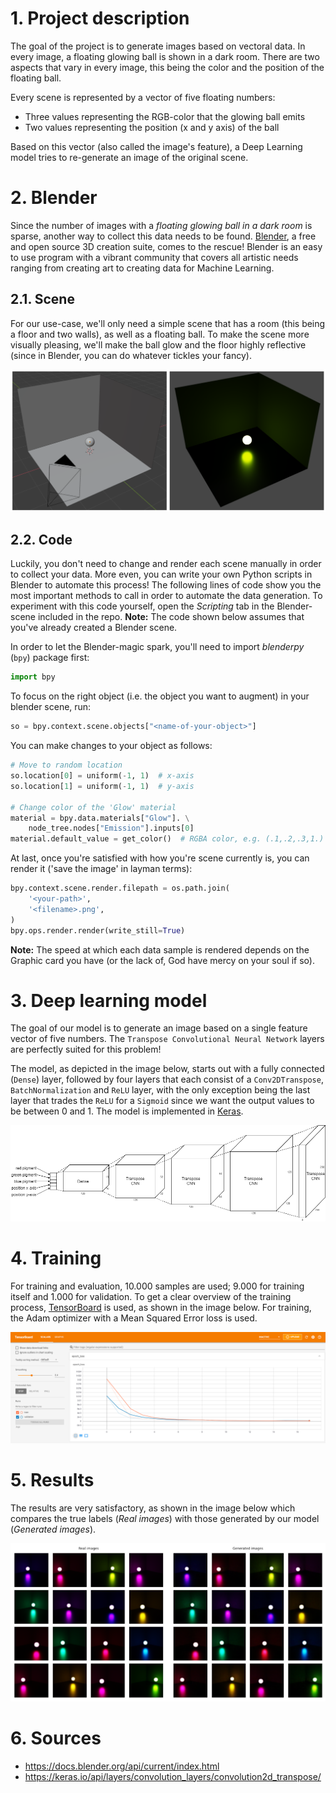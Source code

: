 # 1. Project description

The goal of the project is to generate images based on vectoral data. In every image, a floating glowing ball is shown in a dark room. There are two aspects that vary in every image, this being the color and the position of the floating ball.

Every scene is represented by a vector of five floating numbers: 

- Three values representing the RGB-color that the glowing ball emits
- Two values representing the position (x and y axis) of the ball

Based on this vector (also called the image's feature), a Deep Learning model tries to re-generate an image of the original scene.

# 2. Blender

Since the number of images with a *floating glowing ball in a dark room* is sparse, another way to collect this data needs to be found. [Blender](https://www.blender.org/), a free and open source 3D creation suite, comes to the rescue! Blender is an easy to use program with a vibrant community that covers all artistic needs ranging from creating art to creating data for Machine Learning.

## 2.1. Scene

For our use-case, we'll only need a simple scene that has a room (this being a floor and two walls), as well as a floating ball. To make the scene more visually pleasing, we'll make the ball glow and the floor highly reflective (since in Blender, you can do whatever tickles your fancy).

![Blender scene](https://github.com/RubenPants/BlenderCNN/blob/main/images/blender_combined.png?raw=true)

## 2.2. Code

Luckily, you don't need to change and render each scene manually in order to collect your data. More even, you can write your own Python scripts in Blender to automate this process! The following lines of code show you the most important methods to call in order to automate the data generation. To experiment with this code yourself, open the *Scripting* tab in the Blender-scene included in the repo. **Note:** The code shown below assumes that you've already created a Blender scene. 

In order to let the Blender-magic spark, you'll need to import *blenderpy* (`bpy`) package first:

```python
import bpy
```

To focus on the right object (i.e. the object you want to augment) in your blender scene, run:

```python
so = bpy.context.scene.objects["<name-of-your-object>"]
```

You can make changes to your object as follows:

```python
# Move to random location
so.location[0] = uniform(-1, 1)  # x-axis
so.location[1] = uniform(-1, 1)  # y-axis

# Change color of the 'Glow' material
material = bpy.data.materials["Glow"]. \
	node_tree.nodes["Emission"].inputs[0]
material.default_value = get_color()  # RGBA color, e.g. (.1,.2,.3,1.)
```

At last, once you're satisfied with how you're scene currently is, you can render it ('save the image' in layman terms):

```python
bpy.context.scene.render.filepath = os.path.join(
    '<your-path>', 
    '<filename>.png',
)
bpy.ops.render.render(write_still=True)
```

**Note:** The speed at which each data sample is rendered depends on the Graphic card you have (or the lack of, God have mercy on your soul if so).

# 3. Deep learning model

The goal of our model is to generate an image based on a single feature vector of five numbers. The `Transpose Convolutional Neural Network` layers are perfectly suited for this problem!

The model, as depicted in the image below, starts out with a fully connected (`Dense`) layer, followed by four layers that each consist of a `Conv2DTranspose`, `BatchNormalization` and `ReLU` layer, with the only exception being the last layer that trades the `ReLU` for a `Sigmoid` since we want the output values to be between 0 and 1. The model is implemented in [Keras](https://keras.io/).

![Model architecture](https://github.com/RubenPants/BlenderCNN/blob/main/images/architecture.png?raw=true)

# 4. Training

For training and evaluation, 10.000 samples are used; 9.000 for training itself and 1.000 for validation. To get a clear overview of the training process, [TensorBoard](https://www.tensorflow.org/tensorboard) is used, as shown in the image below. For training, the Adam optimizer with a Mean Squared Error loss is used. 

![TensorBoard overview](https://github.com/RubenPants/BlenderCNN/blob/main/images/tensorboard.png?raw=true)

# 5. Results

The results are very satisfactory, as shown in the image below which compares the true labels (*Real images*) with those generated by our model (*Generated images*).

![Results side-by-side comparison](https://github.com/RubenPants/BlenderCNN/blob/main/images/sample_combined.png?raw=true)

# 6. Sources

- https://docs.blender.org/api/current/index.html 
- https://keras.io/api/layers/convolution_layers/convolution2d_transpose/
